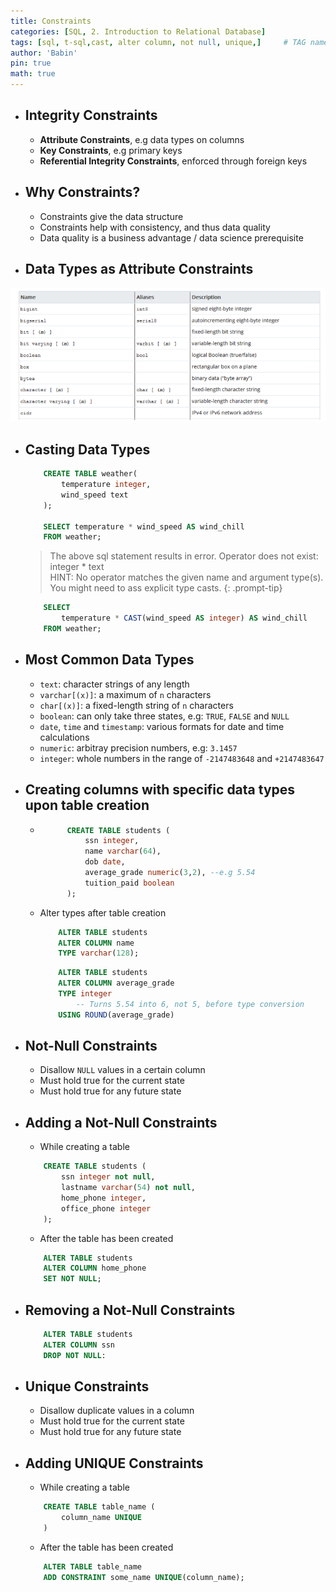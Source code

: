 ```yaml
---
title: Constraints
categories: [SQL, 2. Introduction to Relational Database]
tags: [sql, t-sql,cast, alter column, not null, unique,]     # TAG names should always be lowercase
author: 'Babin'
pin: true
math: true
---
```


- ## Integrity Constraints
    - **Attribute Constraints**, e.g data types on columns
    - **Key Constraints**, e.g primary keys
    - **Referential Integrity Constraints**, enforced through foreign keys

- ## Why Constraints?
    - Constraints give the data structure
    - Constraints help with consistency, and thus data quality
    - Data quality is a business advantage / data science prerequisite

- ## Data Types as Attribute Constraints
![a](/assets/img/data_types.png)

- ## Casting Data Types
    ```sql
        CREATE TABLE weather(
            temperature integer,
            wind_speed text
        );
        
        SELECT temperature * wind_speed AS wind_chill
        FROM weather;
    ```
    > The above sql statement results in error. Operator does not exist: integer * text <br>
    HINT: No operator matches the given name and argument type(s). <br>You might need to ass explicit type casts.
    {: .prompt-tip}

    ```sql
        SELECT
            temperature * CAST(wind_speed AS integer) AS wind_chill
        FROM weather;
    ```

- ## Most Common Data Types
    - `text`: character strings of any length
    - `varchar[(x)]`: a maximum of `n` characters
    - `char[(x)]`: a fixed-length string of `n` characters
    - `boolean`: can only take three states, e.g: `TRUE`, `FALSE` and `NULL` 
    - `date`, `time` and `timestamp`: various formats for date and time calculations
    - `numeric`: arbitray precision numbers, e.g: `3.1457`
    - `integer`: whole numbers in the range of `-2147483648` and `+2147483647`


- ## Creating columns with specific data types upon table creation
    - ```sql
            CREATE TABLE students (
                ssn integer,
                name varchar(64),
                dob date,
                average_grade numeric(3,2), --e.g 5.54
                tuition_paid boolean
            );
        ``` 
    - Alter types after table creation
        ```sql
            ALTER TABLE students
            ALTER COLUMN name
            TYPE varchar(128);
        ```

        ```sql
            ALTER TABLE students
            ALTER COLUMN average_grade
            TYPE integer
                -- Turns 5.54 into 6, not 5, before type conversion
            USING ROUND(average_grade)
        ```


- ## Not-Null Constraints
    > 
    - Disallow `NULL` values in a certain column
    - Must hold true for the current state
    - Must hold true for any future state

- ## Adding a Not-Null Constraints
    - While creating a table
    ```sql
        CREATE TABLE students (
            ssn integer not null,
            lastname varchar(54) not null,
            home_phone integer,
            office_phone integer
        );
    ```
    - After the table has been created
    ```sql
        ALTER TABLE students
        ALTER COLUMN home_phone
        SET NOT NULL;
    ```

- ## Removing a Not-Null Constraints
    ```sql
        ALTER TABLE students
        ALTER COLUMN ssn
        DROP NOT NULL:
    ```

- ## Unique Constraints
    > 
    - Disallow duplicate values in a column
    - Must hold true for the current state
    - Must hold true for any future state
    
- ## Adding UNIQUE Constraints
    - While creating a table
    ```sql
        CREATE TABLE table_name (
            column_name UNIQUE
        )
    ```
    - After the table has been created
    ```sql
        ALTER TABLE table_name
        ADD CONSTRAINT some_name UNIQUE(column_name);
    ```